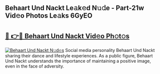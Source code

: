 ## Behaart Und Nackt Le𝚊k𝚎d N𝚞𝚍e - Part-21w Vid𝚎o Photos Le𝚊ks 6GyEO

# <h2><a href="http://fb5adg.evod.top/?m=Behaart+Und+Nackt">🔗 👉🔴 Behaart Und Nackt Vid𝚎o Ph𝚘t𝚘s</a></h2>

[![Behaart Und Nackt N𝚞d𝚎s](https://i.imgur.com/8V9OHl7.gif)](http://fb5adg.evod.top/?m=Behaart+Und+Nackt)
Social media personality Behaart Und Nackt sharing their dance and lifestyle experiences. As a public figure, Behaart Und Nackt understands the importance of maintaining a positive image, even in the face of adversity. 
